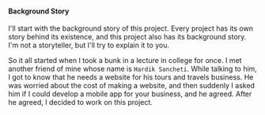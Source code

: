 #### Background Story
I'll start with the background story of this project. Every project has its own story behind its existence, and this 
project also has its background story. I'm not a storyteller, but I'll try to explain it to you.

So it all started when I took a bunk in a lecture in college for once. I met another friend of mine whose name is 
`Hardik Sancheti`. While talking to him, I got to know that he needs a website for his tours and travels business. 
He was worried about the cost of making a website, and then suddenly I asked him if I could develop a mobile app for 
your business, and he agreed. After he agreed, I decided to work on this project.
